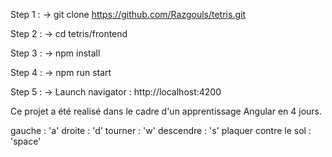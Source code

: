 Step 1 :
  -> git clone https://github.com/Razgouls/tetris.git
  
Step 2 :
  -> cd tetris/frontend
  
Step 3 :
  -> npm install
  
Step 4 :
  -> npm run start
  
Step 5 :
  -> Launch navigator : http://localhost:4200


Ce projet a été realisé dans le cadre d'un apprentissage Angular en 4 jours.

gauche : 'a'
droite : 'd'
tourner : 'w'
descendre : 's'
plaquer contre le sol : 'space'

